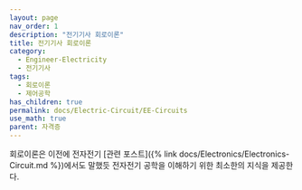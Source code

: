 ```yaml
---
layout: page
nav_order: 1
description: "전기기사 회로이론"
title: 전기기사 회로이론
category: 
  - Engineer-Electricity
  - 전기기사
tags: 
  - 회로이론
  - 제어공학
has_children: true
permalink: docs/Electric-Circuit/EE-Circuits
use_math: true
parent: 자격증
---
```


회로이론은 이전에 전자전기 [관련 포스트]({% link docs/Electronics/Electronics-Circuit.md  %})에서도 말했듯 전자전기 공학을 이해하기 위한 최소한의 지식을 제공한다.  
